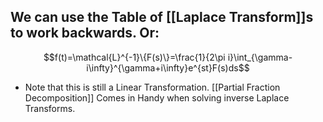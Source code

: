 ## We can use the Table of [[Laplace Transform]]s to work backwards. Or:

$$f(t)=\mathcal{L}^{-1}\{F(s)\}=\frac{1}{2\pi i}\int_{\gamma-i\infty}^{\gamma+i\infty}e^{st}F(s)ds$$
- Note that this is still a Linear Transformation.
[[Partial Fraction Decomposition]] Comes in Handy when solving inverse Laplace Transforms.